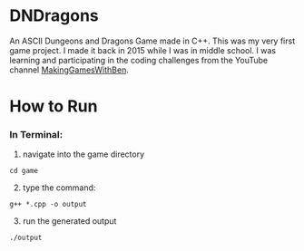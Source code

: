 # DNDragons
An ASCII Dungeons and Dragons Game made in C++. This was my very first game project. I made it back in 2015 while I was in middle school. I was learning and participating in the coding challenges from the YouTube channel [MakingGamesWithBen](https://www.youtube.com/user/makinggameswithben).

# How to Run

### In Terminal:
1) navigate into the game directory
```
cd game
```
2) type the command:
```
g++ *.cpp -o output
```
3) run the generated output
```
./output
```
